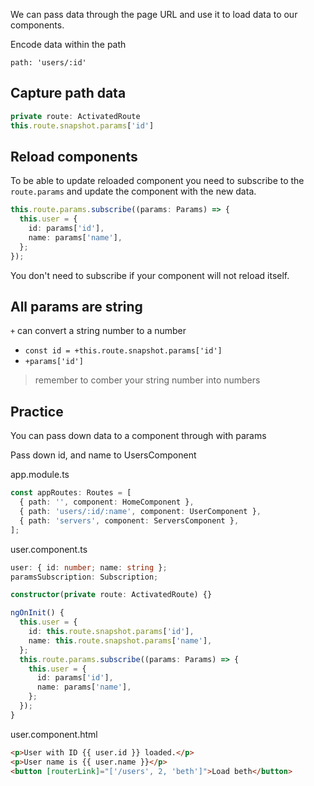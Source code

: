 We can pass data through the page URL and use it to load data to our components.

Encode data within the path

`path: 'users/:id'`

## Capture path data

```ts
private route: ActivatedRoute
this.route.snapshot.params['id']
```

## Reload components

To be able to update reloaded component you need to subscribe to the `route.params` and update the component with the new data.

```ts
this.route.params.subscribe((params: Params) => {
  this.user = {
    id: params['id'],
    name: params['name'],
  };
});
```

You don't need to subscribe if your component will not reload itself.

## All params are string

`+` can convert a string number to a number 
- `const id = +this.route.snapshot.params['id']`
- `+params['id']`

> remember to comber your string number into numbers

## Practice

You can pass down data to a component through with params

Pass down id, and name to UsersComponent

app.module.ts

```ts
const appRoutes: Routes = [
  { path: '', component: HomeComponent },
  { path: 'users/:id/:name', component: UserComponent },
  { path: 'servers', component: ServersComponent },
];
```

user.component.ts

```ts
user: { id: number; name: string };
paramsSubscription: Subscription;

constructor(private route: ActivatedRoute) {}

ngOnInit() {
  this.user = {
    id: this.route.snapshot.params['id'],
    name: this.route.snapshot.params['name'],
  };
  this.route.params.subscribe((params: Params) => {
    this.user = {
      id: params['id'],
      name: params['name'],
    };
  });
}
```

user.component.html

```html
<p>User with ID {{ user.id }} loaded.</p>
<p>User name is {{ user.name }}</p>
<button [routerLink]="['/users', 2, 'beth']">Load beth</button>
```


